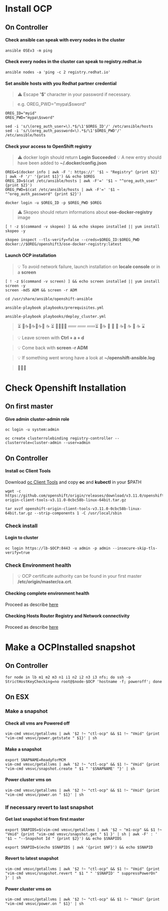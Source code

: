 # Install OCP

## On Controller

#### Check ansible can speak with every nodes in the cluster

	ansible OSEv3 -m ping

#### Check every nodes in the cluster can speak to registry.redhat.io

	ansible nodes -a 'ping -c 2 registry.redhat.io'

#### Set ansible hosts with you Redhat partner credential

> :warning: Escape **'$'** character in your password if necessary.

> e.g. OREG_PWD="mypa\\$sword"

```
OREG_ID="myid"
OREG_PWD="mypa\$sword"

sed -i 's/\(oreg_auth_user=\).*$/\1'$OREG_ID'/' /etc/ansible/hosts
sed -i 's/\(oreg_auth_password=\).*$/\1'$OREG_PWD'/' /etc/ansible/hosts
```	

#### Check your access to OpenShift registry

> :warning: docker login should return **Login Succeeded**
> :bulb: A new entry should have been added to **~/.docker/config.json** 

```
OREG=$(docker info | awk -F ': https://' '$1 ~ "Registry" {print $2}' | awk -F '/' '{print $1}') && echo $OREG
OREG_ID=$(cat /etc/ansible/hosts | awk -F'=' '$1 ~ "^oreg_auth_user" {print $2}')
OREG_PWD=$(cat /etc/ansible/hosts | awk -F'=' '$1 ~ "^oreg_auth_password" {print $2}')

docker login -u $OREG_ID -p $OREG_PWD $OREG
```

> :warning: Skopeo should return informations about **ose-docker-registry** image

```
[ ! -z $(command -v skopeo) ] && echo skopeo installed || yum install skopeo -y

skopeo inspect --tls-verify=false --creds=$OREG_ID:$OREG_PWD docker://$OREG/openshift3/ose-docker-registry:latest
```



#### Launch OCP installation

> :bulb: To avoid network failure, launch installation on **locale console** or in a **screen**

```
[ ! -z $(command -v screen) ] && echo screen installed || yum install screen -y
screen -mdS ADM && screen -r ADM

```

```
cd /usr/share/ansible/openshift-ansible
```



```
ansible-playbook playbooks/prerequisites.yml
```

```
ansible-playbook playbooks/deploy_cluster.yml
```

>:hourglass_flowing_sand: :smoking::coffee::smoking::coffee::smoking::coffee::smoking: :coffee: :hourglass_flowing_sand: :beer::beer::beer::pill:  :zzz::zzz: :zzz::zzz: :zzz::zzz::hourglass_flowing_sand: :smoking::coffee: :toilet: :shower: :smoking: :coffee::smoking: :coffee: :smoking: :coffee: :hourglass: 

>:bulb: Leave screen with **Ctrl + a + d**

>:bulb: Come back with **screen -r ADM**

> :bulb: If something went wrong have a look at **~/openshift-ansible.log**

>:checkered_flag::checkered_flag::checkered_flag:


# Check Openshift Installation

## On first master

#### Give admin cluster-admin role

```
oc login -u system:admin
```

```
oc create clusterrolebinding registry-controller --clusterrole=cluster-admin --user=admin
```


## On Controller


#### Install oc Client Tools

Download [oc Client Tools](https://github.com/openshift/origin/releases/download/v3.11.0/openshift-origin-client-tools-v3.11.0-0cbc58b-linux-64bit.tar.gz) and copy **oc** and **kubectl** in your $PATH

	wget -c https://github.com/openshift/origin/releases/download/v3.11.0/openshift-origin-client-tools-v3.11.0-0cbc58b-linux-64bit.tar.gz

<!--
	rsync -avg --progress /mnt/iicbackup/produits/ISO/add-ons/openshift-origin-client-tools-v3.11.0-0cbc58b-linux-64bit.tar.gz .
-->

	tar xvzf openshift-origin-client-tools-v3.11.0-0cbc58b-linux-64bit.tar.gz --strip-components 1 -C /usr/local/sbin



### Check install

#### Login to cluster

	oc login https://lb-$OCP:8443 -u admin -p admin --insecure-skip-tls-verify=true

### Check Environment health

> :bulb: ​OCP certificate authority  can be found in your first master **/etc/origin/master/ca.crt**.

#### Checking complete environment health

Proceed as describe [here](https://docs.openshift.com/container-platform/3.11/day_two_guide/environment_health_checks.html#day-two-guide-complete-deployment-health-check)

#### Checking Hosts Router Registry and Network connectivity

Proceed as describe [here](https://docs.openshift.com/container-platform/3.11/day_two_guide/environment_health_checks.html#day-two-guide-host-health)



# Make a OCPInstalled snapshot

## On Controller

```
for node in lb m1 m2 m3 n1 i1 n2 i2 n3 i3 nfs; do ssh -o StrictHostKeyChecking=no root@$node-$OCP 'hostname -f; poweroff'; done
```

## On ESX

### Make a snapshot

#### Check all vms are Powered off

	vim-cmd vmsvc/getallvms | awk '$2 !~ "ctl-ocp" && $1 !~ "Vmid" {print "vim-cmd vmsvc/power.getstate " $1}' | sh


#### Make a snapshot

	export SNAPNAME=ReadyForMCM
	vim-cmd vmsvc/getallvms | awk '$2 !~ "ctl-ocp" && $1 !~ "Vmid" {print "vim-cmd vmsvc/snapshot.create " $1 " '$SNAPNAME' "}' | sh

#### Power cluster vms on

	vim-cmd vmsvc/getallvms | awk '$2 !~ "ctl-ocp" && $1 !~ "Vmid" {print "vim-cmd vmsvc/power.on " $1}' | sh

### If necessary revert to last snapshot

#### Get last snapshot id from first master

```
export SNAPIDS=$(vim-cmd vmsvc/getallvms | awk '$2 ~ "m1-ocp" && $1 !~ "Vmid" {print "vim-cmd vmsvc/snapshot.get " $1 }' | sh | awk -F' : ' '$1 ~ "--Snapshot Id " {print $2}') && echo $SNAPIDS

export SNAPID=$(echo $SNAPIDS | awk '{print $NF}') && echo $SNAPID
```



#### Revert to latest snapshot

	vim-cmd vmsvc/getallvms | awk '$2 !~ "ctl-ocp" && $1 !~ "Vmid" {print "vim-cmd vmsvc/snapshot.revert " $1 " " '$SNAPID' " suppressPowerOn" }' | sh

#### Power cluster vms on

	vim-cmd vmsvc/getallvms | awk '$2 !~ "ctl-ocp" && $1 !~ "Vmid" {print "vim-cmd vmsvc/power.on " $1}' | sh

